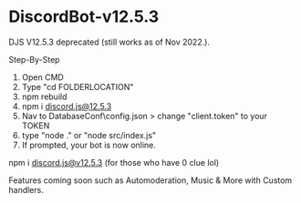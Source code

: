 # DiscordBot-v12.5.3
DJS V12.5.3 deprecated (still works as of Nov 2022.).


Step-By-Step

1) Open CMD 
2) Type "cd FOLDERLOCATION"
3) npm rebuild 
4) npm i discord.js@12.5.3
5) Nav to DatabaseConf\config.json > change "client.token" to your TOKEN
6) type "node ." or "node src/index.js"
7) If prompted, your bot is now online. 

npm i discord.js@v12.5.3 (for those who have 0 clue lol)


Features coming soon such as Automoderation, Music & More with Custom handlers.
